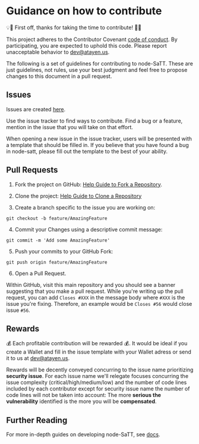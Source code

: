 # Guidance on how to contribute

:bulb::tada: First off, thanks for taking the time to contribute! :tada::bulb:

This project adheres to the Contributor Covenant [code of conduct](CODE_OF_CONDUCT.md).
By participating, you are expected to uphold this code. Please report unacceptable
behavior to dev@atayen.us.

The following is a set of guidelines for contributing to node-SaTT.
These are just guidelines, not rules, use your best judgment and feel free to
propose changes to this document in a pull request.

## Issues

Issues are created [here](https://github.com/helabahria/trial-repo/issues/new).

Use the issue tracker to find ways to contribute. Find a bug or a feature, mention in
the issue that you will take on that effort.

When opening a new issue in the issue tracker, users will be presented with a template that should be filled in.
If you believe that you have found a bug in node-satt, please fill out the template to the best of your ability.



## Pull Requests

1. Fork the project on GitHub:
  [Help Guide to Fork a Repository](https://help.github.com/en/articles/fork-a-repo/).
2. Clone the project:
   [Help Guide to Clone a Repository](https://help.github.com/en/articles/cloning-a-repository)

3. Create a branch specific to the issue you are working on:
 ```shell
 git checkout -b feature/AmazingFeature
 ```
4. Commit your Changes using a descriptive commit message:
 ```shell
 git commit -m 'Add some AmazingFeature'
 ```

5. Push your commits to your GitHub Fork:

  ```shell
  git push origin feature/AmazingFeature
  ```

6. Open a Pull Request.


  Within GitHub, visit this main repository and you should see a banner
  suggesting that you make a pull request. While you're writing up the pull
  request, you can add `Closes #XXX` in the message body where `#XXX` is the
  issue you're fixing. Therefore, an example would be `Closes #56` would close issue
  `#56`.
 
 ## Rewards
:moneybag: Each profitable contribution will be rewarded :moneybag:. It would be ideal if you create a Wallet and fill in the issue template with your Wallet adress or send it to us at [dev@atayen.us](dev@atayen.us).

Rewards will be decently conveyed concurring to the issue name prioritizing **security issue**. For each issue name we'll relegate focuses concurring the issue complexity (critical/high/medium/low) and the number of code lines included by each contributor except for security issue name the number of code lines will not be taken into account: The more **serious the vulnerability** identified is the more you will be **compensated**.

 ## Further Reading

For more in-depth guides on developing node-SaTT, see
[docs](/docs).

